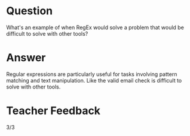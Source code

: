 # Question
What's an example of when RegEx would solve a problem that would be difficult to solve with other tools?

# Answer
Regular expressions are particularly useful for tasks involving pattern matching and text manipulation. Like the valid email check is difficult to solve with other tools.

# Teacher Feedback
3/3